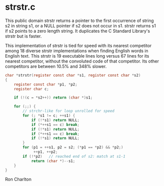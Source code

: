 <!-- title: strstr.c Read Me -->
<!-- $Id: README.md,v 1.2 2023-06-01 11:51:34-04 ron Exp $ -->

# strstr.c

This public domain strstr returns a pointer to the first occurrence of string
s2 in string s1, or a NULL pointer if s2 does not occur in s1.  strstr returns
s1 if s2 points to a zero length string.  It duplicates the C Standard
Library's strstr but is faster.

This implementation of strstr is tied for speed with its nearest competitor
among 18 diverse strstr implementations when finding English words in
English text.  This strstr is 19 executable lines long versus 67 lines for
its nearest competitor, without the convoluted code of that competitor.
Its other competitors are between 10.5% and 348% slower.

```c
char *strstr(register const char *s1, register const char *s2)
{
    register const char *p1, *p2;
    register char c;

    if (!(c = *s2++)) return (char *)s1;

    for (;;) {
        // strchr-like for loop unrolled for speed
        for (; *s1 != c; ++s1) {
            if (!*s1) return NULL;
            if (*++s1 == c) break;
            if (!*s1) return NULL;
            if (*++s1 == c) break;
            if (!*s1) return NULL;
        }
        for (p1 = ++s1, p2 = s2; (*p1 == *p2) && *p2;)
             ++p1, ++p2;
        if (!*p2)   // reached end of s2: match at s1-1
            return (char *)--s1;
    }
}
```

Ron Charlton
